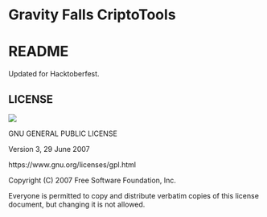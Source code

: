 # Gravity Falls CriptoTools
<h1>README</h1>
Updated for Hacktoberfest.


<h2>LICENSE</h2>
<image src="https://www.gnu.org/graphics/gplv3-88x31.png">
<p>GNU GENERAL PUBLIC LICENSE</p>
<p>Version 3, 29 June 2007</p>
<p>https://www.gnu.org/licenses/gpl.html</p>

<p>Copyright (C) 2007 Free Software Foundation, Inc. <https://fsf.org/></p>
<p>Everyone is permitted to copy and distribute verbatim copies
of this license document, but changing it is not allowed.</p>
